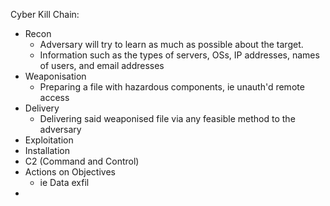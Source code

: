 Cyber Kill Chain:
- Recon
	- Adversary will try to learn as much as possible about the target.
	- Information such as the types of servers, OSs, IP addresses, names of users, and email addresses
- Weaponisation
	- Preparing a file with hazardous components, ie unauth'd remote access
- Delivery
	- Delivering said weaponised file via any feasible method to the adversary
- Exploitation
- Installation
- C2 (Command and Control)
- Actions on Objectives
	- ie Data exfil
- 